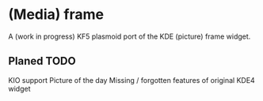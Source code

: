 # (Media) frame
A (work in progress) KF5 plasmoid port of the KDE (picture) frame widget.

## Planed TODO
KIO support
Picture of the day
Missing / forgotten features of original KDE4 widget


